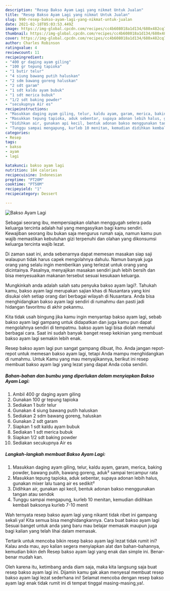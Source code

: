 ```yaml
---
description: "Resep Bakso Ayam Lagi yang nikmat Untuk Jualan"
title: "Resep Bakso Ayam Lagi yang nikmat Untuk Jualan"
slug: 990-resep-bakso-ayam-lagi-yang-nikmat-untuk-jualan
date: 2021-02-18T05:03:53.449Z
image: https://img-global.cpcdn.com/recipes/cc4b608018a1d134/680x482cq70/bakso-ayam-lagi-foto-resep-utama.jpg
thumbnail: https://img-global.cpcdn.com/recipes/cc4b608018a1d134/680x482cq70/bakso-ayam-lagi-foto-resep-utama.jpg
cover: https://img-global.cpcdn.com/recipes/cc4b608018a1d134/680x482cq70/bakso-ayam-lagi-foto-resep-utama.jpg
author: Charles Robinson
ratingvalue: 4
reviewcount: 11
recipeingredient:
- "400 gr daging ayam giling"
- "100 gr tepung tapioka"
- "1 butir telur"
- "4 siung bawang putih haluskan"
- "2 sdm bawang goreng haluskan"
- "2 sdt garam"
- "1 sdt kaldu ayam bubuk"
- "1 sdt merica bubuk"
- "1/2 sdt baking powder"
- "secukupnya Air es"
recipeinstructions:
- "Masukkan daging ayam giling, telur, kaldu ayam, garam, merica, baking powder, bawang putih, bawang goreng, aduk² sampai tercampur rata"
- "Masukkan tepung tapioka, aduk sebentar, supaya adonan lebih halus, gunakan mixer lalu tuang air es sedikit²"
- "Didihkan air, gunakan api kecil, bentuk adonan bakso menggunakan tangan atau sendok"
- "Tunggu sampai mengapung, kurleb 10 menitan, kemudian didihkan kembali baksonya kurleb 7-10 menit"
categories:
- Resep
tags:
- bakso
- ayam
- lagi

katakunci: bakso ayam lagi 
nutrition: 184 calories
recipecuisine: Indonesian
preptime: "PT20M"
cooktime: "PT50M"
recipeyield: "1"
recipecategory: Dessert

---
```



![Bakso Ayam Lagi](https://img-global.cpcdn.com/recipes/cc4b608018a1d134/680x482cq70/bakso-ayam-lagi-foto-resep-utama.jpg)

Sebagai seorang ibu, mempersiapkan olahan menggugah selera pada keluarga tercinta adalah hal yang mengasyikan bagi kamu sendiri. Kewajiban seorang ibu bukan saja mengurus rumah saja, namun kamu pun wajib memastikan kebutuhan gizi terpenuhi dan olahan yang dikonsumsi keluarga tercinta wajib lezat.

Di zaman  saat ini, anda sebenarnya dapat memesan masakan siap saji walaupun tidak harus capek mengolahnya dahulu. Namun banyak juga orang yang selalu ingin memberikan yang terlezat untuk orang yang dicintainya. Pasalnya, menyajikan masakan sendiri jauh lebih bersih dan bisa menyesuaikan makanan tersebut sesuai kesukaan keluarga. 



Mungkinkah anda adalah salah satu penyuka bakso ayam lagi?. Tahukah kamu, bakso ayam lagi merupakan sajian khas di Nusantara yang kini disukai oleh setiap orang dari berbagai wilayah di Nusantara. Anda bisa menghidangkan bakso ayam lagi sendiri di rumahmu dan pasti jadi hidangan favoritmu di akhir pekanmu.

Kita tidak usah bingung jika kamu ingin menyantap bakso ayam lagi, sebab bakso ayam lagi gampang untuk didapatkan dan juga kamu pun dapat mengolahnya sendiri di tempatmu. bakso ayam lagi bisa diolah memalui berbagai cara. Saat ini sudah banyak banget resep kekinian yang membuat bakso ayam lagi semakin lebih enak.

Resep bakso ayam lagi pun sangat gampang dibuat, lho. Anda jangan repot-repot untuk memesan bakso ayam lagi, tetapi Anda mampu menghidangkan di rumahmu. Untuk Kamu yang mau menyajikannya, berikut ini resep membuat bakso ayam lagi yang lezat yang dapat Anda coba sendiri.

<!--inarticleads1-->

##### Bahan-bahan dan bumbu yang diperlukan dalam menyiapkan Bakso Ayam Lagi:

1. Ambil 400 gr daging ayam giling
1. Gunakan 100 gr tepung tapioka
1. Sediakan 1 butir telur
1. Gunakan 4 siung bawang putih haluskan
1. Sediakan 2 sdm bawang goreng, haluskan
1. Gunakan 2 sdt garam
1. Siapkan 1 sdt kaldu ayam bubuk
1. Sediakan 1 sdt merica bubuk
1. Siapkan 1/2 sdt baking powder
1. Sediakan secukupnya Air es




<!--inarticleads2-->

##### Langkah-langkah membuat Bakso Ayam Lagi:

1. Masukkan daging ayam giling, telur, kaldu ayam, garam, merica, baking powder, bawang putih, bawang goreng, aduk² sampai tercampur rata
1. Masukkan tepung tapioka, aduk sebentar, supaya adonan lebih halus, gunakan mixer lalu tuang air es sedikit²
1. Didihkan air, gunakan api kecil, bentuk adonan bakso menggunakan tangan atau sendok
1. Tunggu sampai mengapung, kurleb 10 menitan, kemudian didihkan kembali baksonya kurleb 7-10 menit




Wah ternyata resep bakso ayam lagi yang nikamt tidak ribet ini gampang sekali ya! Kita semua bisa menghidangkannya. Cara buat bakso ayam lagi Sesuai banget untuk anda yang baru mau belajar memasak maupun juga bagi kalian yang telah lihai dalam memasak.

Tertarik untuk mencoba bikin resep bakso ayam lagi lezat tidak rumit ini? Kalau anda mau, ayo kalian segera menyiapkan alat dan bahan-bahannya, kemudian bikin deh Resep bakso ayam lagi yang enak dan simple ini. Benar-benar mudah kan. 

Oleh karena itu, ketimbang anda diam saja, maka kita langsung saja buat resep bakso ayam lagi ini. Dijamin kamu gak akan menyesal membuat resep bakso ayam lagi lezat sederhana ini! Selamat mencoba dengan resep bakso ayam lagi enak tidak rumit ini di tempat tinggal masing-masing,ya!.

